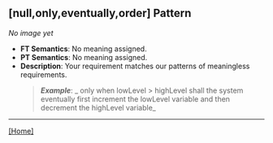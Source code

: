 ## [null,only,eventually,order] Pattern
_No image yet_
 * **FT Semantics**: No meaning assigned.
 * **PT Semantics**: No meaning assigned.
 * **Description**: Your requirement matches our patterns of meaningless requirements.
   > **_Example_**: _ only when lowLevel > highLevel shall the system  eventually first  increment the lowLevel variable and then  decrement the highLevel variable_   
***
[[Home]](../semantics.md)